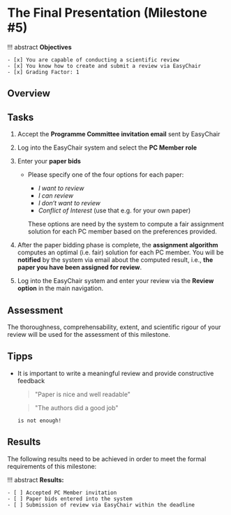 # The Final Presentation (Milestone #5)

<!-- !!! question
    This milstone will be graded with factor: **1** -->

!!! abstract
    **Objectives**

    - [x] You are capable of conducting a scientific review
    - [x] You know how to create and submit a review via EasyChair 
    - [x] Grading Factor: 1


## Overview


## Tasks

1. Accept the **Programme Committee invitation email** sent by EasyChair
      
2. Log into the EasyChair system and select the **PC Member role**

3. Enter your **paper bids** 

    - Please specify one of the four options for each paper:
        - *I want to review*
        - *I can review*
        - *I don‘t want to review*
        - *Conflict of Interest* (use that e.g. for your own paper)
      
      These options are need by the system to compute a fair assignment solution for each PC member based on the preferences provided.

4. After the paper bidding phase is complete, the **assignment algorithm** computes an optimal (i.e. fair) solution for each PC member. You will be **notified** by the system via email about the computed result, i.e., **the paper you have been assigned for review**. 

5. Log into the EasyChair system and enter your review via the **Review option** in the main navigation. 


## Assessment

The thoroughness, comprehensability, extent, and scientific rigour of your review will be used for the assessment of this milestone. 


## Tipps 

- It is important to write a meaningful review and provide constructive feedback  

    > "Paper is nice and well readable"
    
    > "The authors did a good job"
  
      is not enough! 



## Results

The following results need to be achieved in order to meet the formal requirements of this milestone:

!!! abstract
    __Results:__

    - [ ] Accepted PC Member invitation
    - [ ] Paper bids entered into the system
    - [ ] Submission of review via EasyChair within the deadline 
